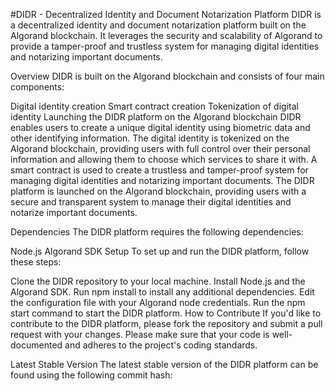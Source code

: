 #DIDR - Decentralized Identity and Document Notarization Platform
DIDR is a decentralized identity and document notarization platform built on the Algorand blockchain. It leverages the security and scalability of Algorand to provide a tamper-proof and trustless system for managing digital identities and notarizing important documents.

Overview
DIDR is built on the Algorand blockchain and consists of four main components:

Digital identity creation
Smart contract creation
Tokenization of digital identity
Launching the DIDR platform on the Algorand blockchain
DIDR enables users to create a unique digital identity using biometric data and other identifying information. The digital identity is tokenized on the Algorand blockchain, providing users with full control over their personal information and allowing them to choose which services to share it with. A smart contract is used to create a trustless and tamper-proof system for managing digital identities and notarizing important documents. The DIDR platform is launched on the Algorand blockchain, providing users with a secure and transparent system to manage their digital identities and notarize important documents.

Dependencies
The DIDR platform requires the following dependencies:

Node.js
Algorand SDK
Setup
To set up and run the DIDR platform, follow these steps:

Clone the DIDR repository to your local machine.
Install Node.js and the Algorand SDK.
Run npm install to install any additional dependencies.
Edit the configuration file with your Algorand node credentials.
Run the npm start command to start the DIDR platform.
How to Contribute
If you'd like to contribute to the DIDR platform, please fork the repository and submit a pull request with your changes. Please make sure that your code is well-documented and adheres to the project's coding standards.

Latest Stable Version
The latest stable version of the DIDR platform can be found using the following commit hash:

<commit hash>﻿
